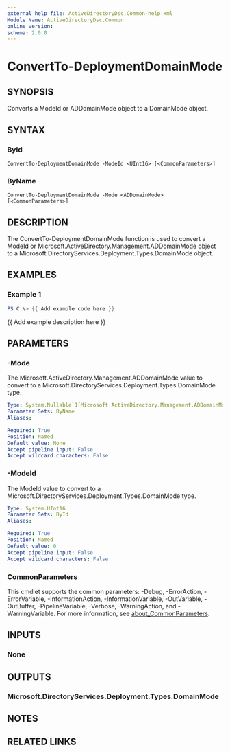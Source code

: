 ```yaml
---
external help file: ActiveDirectoryDsc.Common-help.xml
Module Name: ActiveDirectoryDsc.Common
online version:
schema: 2.0.0
---
```


# ConvertTo-DeploymentDomainMode

## SYNOPSIS
Converts a ModeId or ADDomainMode object to a DomainMode object.

## SYNTAX

### ById
```
ConvertTo-DeploymentDomainMode -ModeId <UInt16> [<CommonParameters>]
```

### ByName
```
ConvertTo-DeploymentDomainMode -Mode <ADDomainMode> [<CommonParameters>]
```

## DESCRIPTION
The ConvertTo-DeploymentDomainMode function is used to convert a ModeId or
Microsoft.ActiveDirectory.Management.ADDomainMode object to a
Microsoft.DirectoryServices.Deployment.Types.DomainMode object.

## EXAMPLES

### Example 1
```powershell
PS C:\> {{ Add example code here }}
```

{{ Add example description here }}

## PARAMETERS

### -Mode
The Microsoft.ActiveDirectory.Management.ADDomainMode value to convert to a
Microsoft.DirectoryServices.Deployment.Types.DomainMode type.

```yaml
Type: System.Nullable`1[Microsoft.ActiveDirectory.Management.ADDomainMode]
Parameter Sets: ByName
Aliases:

Required: True
Position: Named
Default value: None
Accept pipeline input: False
Accept wildcard characters: False
```

### -ModeId
The ModeId value to convert to a Microsoft.DirectoryServices.Deployment.Types.DomainMode type.

```yaml
Type: System.UInt16
Parameter Sets: ById
Aliases:

Required: True
Position: Named
Default value: 0
Accept pipeline input: False
Accept wildcard characters: False
```

### CommonParameters
This cmdlet supports the common parameters: -Debug, -ErrorAction, -ErrorVariable, -InformationAction, -InformationVariable, -OutVariable, -OutBuffer, -PipelineVariable, -Verbose, -WarningAction, and -WarningVariable. For more information, see [about_CommonParameters](http://go.microsoft.com/fwlink/?LinkID=113216).

## INPUTS

### None
## OUTPUTS

### Microsoft.DirectoryServices.Deployment.Types.DomainMode
## NOTES

## RELATED LINKS
